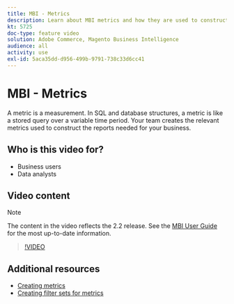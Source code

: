 ```yaml
---
title: MBI - Metrics
description: Learn about MBI metrics and how they are used to construct reports.
kt: 5725
doc-type: feature video
solution: Adobe Commerce, Magento Business Intelligence
audience: all
activity: use
exl-id: 5aca35dd-d956-499b-9791-738c33d6cc41
---
```

# MBI - Metrics

A metric is a measurement. In SQL and database structures, a metric is like a stored query over a variable time period. Your team creates the relevant metrics used to construct the reports needed for your business.

## Who is this video for?

- Business users
- Data analysts

## Video content

>[!NOTE]
>
>The content in the video reflects the 2.2 release. See the [MBI User Guide](https://docs.magento.com/mbi/) for the most up-to-date information.

>[!VIDEO](https://video.tv.adobe.com/v/35980?quality=12&learn=on)

## Additional resources

- [Creating metrics](https://docs.magento.com/mbi/data-user/reports/ess-manage-data-metrics.html)
- [Creating filter sets for metrics](https://docs.magento.com/mbi/data-user/reports/ess-manage-data-filters.html)
